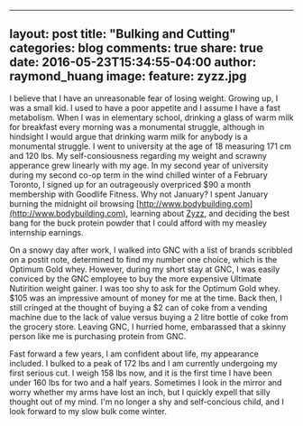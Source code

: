 ---
layout: post
title: "Bulking and Cutting"
categories: blog
comments: true
share: true
date: 2016-05-23T15:34:55-04:00
author: raymond_huang
image:
  feature: zyzz.jpg
  ---

  I believe that I have an unreasonable fear of losing weight. Growing up, I was a small kid. I used to have a poor appetite and I assume I have a fast metabolism. When I was in elementary school, drinking a glass of warm milk for breakfast every morning was a monumental struggle, although in hindsight I would argue that drinking warm milk for anybody is a monumental struggle. I went to university at the age of 18 measuring 171 cm and 120 lbs. My self-consiousness regarding my weight and scrawny apperance grew linearly with my age. In my second year of university during my second co-op term in the wind chilled winter of a February Toronto, I signed up for an outrageously overpriced $90 a month membership with Goodlife Fitness. Why not January? I spent January burning the midnight oil browsing [http://www.bodybuilding.com](http://www.bodybuilding.com), learning about [Zyzz](https://en.wikipedia.org/wiki/Aziz_Shavershian), and deciding the best bang for the buck protein powder that I could afford with my measley internship earnings.

  On a snowy day after work, I walked into GNC with a list of brands scribbled on a postit note, determined to find my number one choice, which is the Optimum Gold whey. However, during my short stay at GNC, I was easily conviced by the GNC employee to buy the more expensive Ultimate Nutirition weight gainer. I was too shy to ask for the Optimum Gold whey. $105 was an impressive amount of money for me at the time. Back then, I still cringed at the thought of buying a $2 can of coke from a vending machine due to the lack of value versus buying a 2 litre bottle of coke from the grocery store. Leaving GNC, I hurried home, embarassed that a skinny person like me is purchasing protein from GNC.

  Fast forward a few years, I am confident about life, my appearance included. I bulked to a peak of 172 lbs and I am currently undergoing my first serious cut. I weigh 158 lbs now, and it is the first time I have been under 160 lbs for two and a half years. Sometimes I look in the mirror and worry whether my arms have lost an inch, but I quickly expell that silly thought out of my mind. I'm no longer a shy and self-concious child, and I look forward to my slow bulk come winter.

